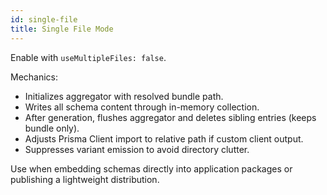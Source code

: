 ```yaml
---
id: single-file
title: Single File Mode
---
```


Enable with `useMultipleFiles: false`.

Mechanics:

- Initializes aggregator with resolved bundle path.
- Writes all schema content through in-memory collection.
- After generation, flushes aggregator and deletes sibling entries (keeps bundle only).
- Adjusts Prisma Client import to relative path if custom client output.
- Suppresses variant emission to avoid directory clutter.

Use when embedding schemas directly into application packages or publishing a lightweight distribution.

